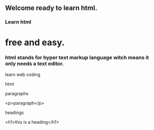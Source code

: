 ## Welcome ready to learn html.


### Learn html
# free and easy.
### html stands for hyper text markup language witch means it only needs a text editor.
learn web coding
<p>html</p>
<p>paragraphs</p>
&lt;p&gt;paragraph&lt;/p&gt;
<p>headings</p>
&lt;h1&gt;this is a heading&lt;/h1&gt;
